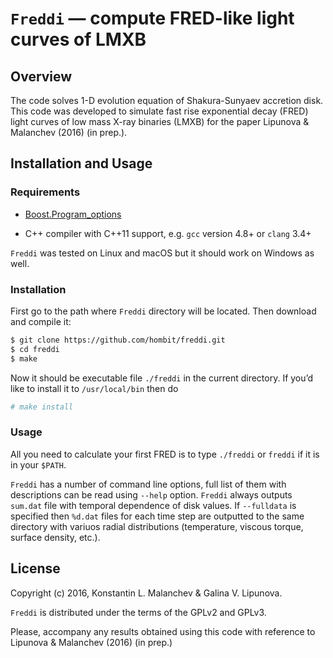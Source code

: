 `Freddi` — compute FRED-like light curves of LMXB
=================================================

Overview
--------

The code solves 1-D evolution equation of Shakura-Sunyaev accretion disk. This
code was developed to simulate fast rise exponential decay (FRED) light curves
of low mass X-ray binaries (LMXB) for the paper Lipunova & Malanchev (2016) (in
prep.).

Installation and Usage
----------------------

### Requirements

-   [Boost.Program\_options](http://www.boost.org/doc/libs/release/doc/html/program_options.html)

-   C++ compiler with C++11 support, e.g. `gcc` version 4.8+ or `clang` 3.4+

`Freddi` was tested on Linux and macOS but it should work on Windows as well.

### Installation

First go to the path where `Freddi` directory will be located. Then download and
compile it:

```bash
$ git clone https://github.com/hombit/freddi.git
$ cd freddi
$ make
```

Now it should be executable file `./freddi` in the current directory. If you’d
like to install it to `/usr/local/bin` then do

```bash
# make install
```


### Usage

All you need to calculate your first FRED is to type `./freddi` or `freddi` if
it is in your `$PATH`.

`Freddi` has a number of command line options, full list of them with
descriptions can be read using `--help` option. `Freddi` always outputs
`sum.dat` file with temporal dependence of disk values. If `--fulldata` is
specified then `%d.dat` files for each time step are outputted to the same
directory with variuos radial distributions (temperature, viscous torque,
surface density, etc.).

License
-------

Copyright (c) 2016, Konstantin L. Malanchev & Galina V. Lipunova.

`Freddi` is distributed under the terms of the GPLv2 and GPLv3.

Please, accompany any results obtained using this code with reference to
Lipunova & Malanchev (2016) (in prep.)
